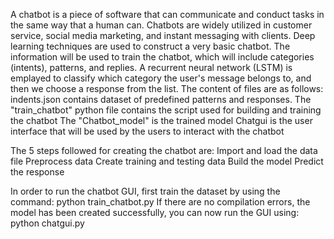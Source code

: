 A chatbot is a piece of software that can communicate and conduct tasks in the same way that a human can. Chatbots are widely utilized in customer service, social media marketing, and instant messaging with clients.
Deep learning techniques are used to construct a very basic chatbot. The information will be used to train the chatbot, which will include categories (intents), patterns, and replies. A recurrent neural network (LSTM) is emplayed to classify which category the user's message belongs to, and then we choose a response from the list.
The content of files are as follows:
indents.json contains dataset of predefined patterns and responses.
The "train_chatbot" python file contains the script used for building and training the chatbot
The "Chatbot_model" is the trained model
Chatgui is the user interface that will be used by the users to interact with the chatbot

The 5 steps followed for creating the chatbot are:
Import and load the data file
Preprocess data
Create training and testing data
Build the model
Predict the response

In order to run the chatbot GUI, first train the dataset by using the command:
  python train_chatbot.py
If there are no compilation errors, the model has been created successfully, you can now run the GUI using:
  python chatgui.py
